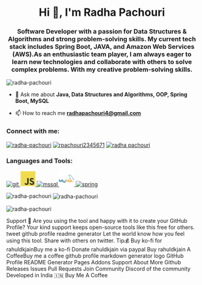 <h1 align="center">Hi 👋, I'm Radha Pachouri</h1>
<h3 align="center">Software Developer with a passion for Data Structures & Algorithms and strong problem-solving skills. My current tech stack includes Spring Boot, JAVA, and Amazon Web Services (AWS).As an enthusiastic team player, I am always eager to learn new technologies and collaborate with others to solve complex problems. With my creative problem-solving skills.</h3>

<p align="left"> <img src="https://komarev.com/ghpvc/?username=radha-pachouri&label=Profile%20views&color=0e75b6&style=flat" alt="radha-pachouri" /> </p>


- 💬 Ask me about **Java, Data Structures and Algorithms, OOP, Spring Boot, MySQL**

- 📫 How to reach me **radhapachouri4@gmail.com**

<h3 align="left">Connect with me:</h3>
<p align="left">
<a href="https://linkedin.com/in/radha-pachouri" target="blank"><img align="center" src="https://raw.githubusercontent.com/rahuldkjain/github-profile-readme-generator/master/src/images/icons/Social/linked-in-alt.svg" alt="radha-pachouri" height="30" width="40" /></a>
<a href="https://www.hackerrank.com/rpachouri2345671" target="blank"><img align="center" src="https://raw.githubusercontent.com/rahuldkjain/github-profile-readme-generator/master/src/images/icons/Social/hackerrank.svg" alt="rpachouri2345671" height="30" width="40" /></a>
<a href="https://www.leetcode.com/radha pachouri" target="blank"><img align="center" src="https://raw.githubusercontent.com/rahuldkjain/github-profile-readme-generator/master/src/images/icons/Social/leet-code.svg" alt="radha pachouri" height="30" width="40" /></a>
</p>

<h3 align="left">Languages and Tools:</h3>
<p align="left"> <a href="https://git-scm.com/" target="_blank" rel="noreferrer"> <img src="https://www.vectorlogo.zone/logos/git-scm/git-scm-icon.svg" alt="git" width="40" height="40"/> </a> <a href="https://developer.mozilla.org/en-US/docs/Web/JavaScript" target="_blank" rel="noreferrer"> <img src="https://raw.githubusercontent.com/devicons/devicon/master/icons/javascript/javascript-original.svg" alt="javascript" width="40" height="40"/> </a> <a href="https://www.microsoft.com/en-us/sql-server" target="_blank" rel="noreferrer"> <img src="https://www.svgrepo.com/show/303229/microsoft-sql-server-logo.svg" alt="mssql" width="40" height="40"/> </a> <a href="https://www.mysql.com/" target="_blank" rel="noreferrer"> <img src="https://raw.githubusercontent.com/devicons/devicon/master/icons/mysql/mysql-original-wordmark.svg" alt="mysql" width="40" height="40"/> </a> <a href="https://spring.io/" target="_blank" rel="noreferrer"> <img src="https://www.vectorlogo.zone/logos/springio/springio-icon.svg" alt="spring" width="40" height="40"/> </a> </p>

<p><img align="left" src="https://github-readme-stats.vercel.app/api/top-langs?username=radha-pachouri&show_icons=true&locale=en&layout=compact" alt="radha-pachouri" /></p>

<p>&nbsp;<img align="center" src="https://github-readme-stats.vercel.app/api?username=radha-pachouri&show_icons=true&locale=en" alt="radha-pachouri" /></p>

<p><img align="center" src="https://github-readme-streak-stats.herokuapp.com/?user=radha-pachouri&" alt="radha-pachouri" /></p>

Support 🙏
Are you using the tool and happy with it to create your GitHub Profile?
Your kind support keeps open-source tools like this free for others.
tweet github profile readme generator
Let the world know how you feel using this tool. Share with others on twitter.
Tip💰
Buy ko-fi for rahuldkjainBuy me a ko-fi
Donate rahuldkjain via paypal
Buy rahuldkjain A CoffeeBuy me a coffee
github profile markdown generator logo
GitHub Profile README Generator
Pages
Addons
Support
About
More
Github
Releases
Issues
Pull Requests
Join Community
Discord of the community
Developed in India 🇮🇳
Buy Me A Coffee
